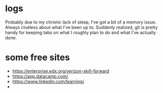 # logs

Probably due to my chronic lack of sleep, I've got a bit of a memory issue. Always clueless about what I've been up to. Suddenly realized, git is pretty handy for keeping tabs on what I roughly plan to do and what I've actually done.

# some free sites
* https://enterprise.edx.org/verizon-skill-forward
* https://app.datacamp.com/
* https://www.linkedin.com/learning/
* 